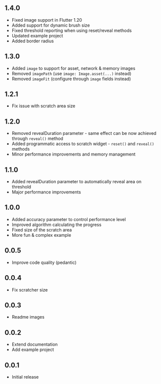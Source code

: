 ## 1.4.0

- Fixed image support in Flutter 1.20
- Added support for dynamic brush size
- Fixed threshold reporting when using reset/reveal methods
- Updated example project
- Added border radius

## 1.3.0

- Added `image` to support for asset, network & memory images
- Removed `imagePath` (use `image: Image.asset(...)` instead)
- Removed `imageFit` (configure through `image` fields instead)

## 1.2.1

- Fix issue with scratch area size

## 1.2.0

- Removed revealDuration parameter - same effect can be now achieved through `reveal()` method
- Added programmatic access to scratch widget - `reset()` and `reveal()` methods
- Minor performance improvements and memory management

## 1.1.0

- Added revealDuration parameter to automatically reveal area on threshold
- Major performance improvements

## 1.0.0

- Added accuracy parameter to control performance level
- Improved algorithm calculating the progress
- Fixed size of the scratch area
- More fun & complex example

## 0.0.5

- Improve code quality (pedantic)

## 0.0.4

- Fix scratcher size

## 0.0.3

- Readme images

## 0.0.2

- Extend documentation
- Add example project

## 0.0.1

- Initial release
